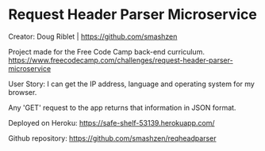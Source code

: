 # Request Header Parser Microservice

Creator: Doug Riblet | https://github.com/smashzen

Project made for the Free Code Camp back-end curriculum. 
https://www.freecodecamp.com/challenges/request-header-parser-microservice

User Story: I can get the IP address, language and operating system for my browser.

Any 'GET' request to the app returns that information in JSON format.

Deployed on Heroku:
https://safe-shelf-53139.herokuapp.com/

Github repository:
https://github.com/smashzen/reqheadparser




